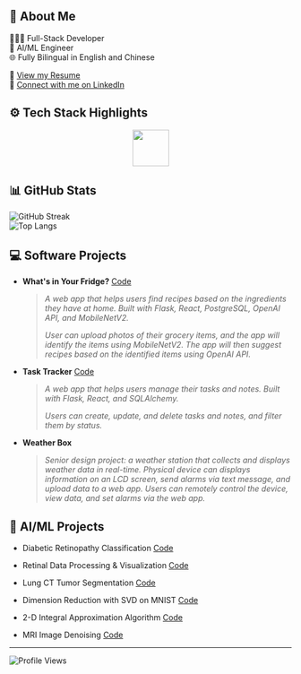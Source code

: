 ## 👋 About Me

👨🏻‍💻 Full-Stack Developer\
🤖 AI/ML Engineer\
🌐 Fully Bilingual in English and Chinese

📄 [View my Resume](./Roy_Huang_Resume.pdf) \
🔗 [Connect with me on LinkedIn](https://www.linkedin.com/in/royhuang11/)


## ⚙️ Tech Stack Highlights

<p align="center">
  <img src="https://skillicons.dev/icons?i=python,js,java,cpp,react,flask,postgres,pytorch,docker,linux,git" height="65">
</p>

## 📊 GitHub Stats
![GitHub Streak](https://nirzak-streak-stats.vercel.app/?user=royh11&theme=dark) <br>
![Top Langs](https://github-readme-stats.vercel.app/api/top-langs/?username=royh11&layout=donut&theme=dark&hide=Jupyter%20Notebook,css,scss,html)


## 💻 Software Projects

- **What's in Your Fridge?** [Code](https://github.com/RoyH11/whats_in_your_fridge)
    > *A web app that helps users find recipes based on the ingredients they have at home.
    Built with Flask, React, PostgreSQL, OpenAI API, and MobileNetV2.*
    >
    > *User can upload photos of their grocery items, and the app will identify the items using MobileNetV2.
    The app will then suggest recipes based on the identified items using OpenAI API.*

- **Task Tracker** [Code](https://github.com/RoyH11/Note-Task-Manager)
    > *A web app that helps users manage their tasks and notes. 
    Built with Flask, React, and SQLAlchemy.*
    >
    > *Users can create, update, and delete tasks and notes, and filter them by status.*


- **Weather Box**
    > *Senior design project: a weather station that collects and displays weather data in real-time.
    Physical device can displays information on an LCD screen, send alarms via text message, and upload data to a web app.
    Users can remotely control the device, view data, and set alarms via the web app.* 


## 🧬 AI/ML Projects

- Diabetic Retinopathy Classification [Code](https://github.com/RoyH11/xgboost_project)
    
- Retinal Data Processing & Visualization [Code](https://github.com/RoyH11/Image_Display_Panel)
    
- Lung CT Tumor Segmentation [Code](https://github.com/RoyH11/DLMI_Final_Project)
    
- Dimension Reduction with SVD on MNIST [Code](https://github.com/RoyH11/MML_Final_Project)
    
- 2-D Integral Approximation Algorithm [Code](https://github.com/RoyH11/Numerical_Analysis_Final_Project)

- MRI Image Denoising [Code](https://github.com/RoyH11/AML-projects)

---

![Profile Views](https://komarev.com/ghpvc/?username=RoyH11&color=blue) 